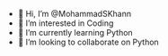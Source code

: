 - 👋 Hi, I’m @MohammadSKhann
- 👀 I’m interested in Coding 
- 🌱 I’m currently learning Python
- 💞️ I’m looking to collaborate on Python


<!---
MohammadSKhann/MohammadSKhann is a ✨ special ✨ repository because its `README.md` (this file) appears on your GitHub profile.
You can click the Preview link to take a look at your changes.
--->
